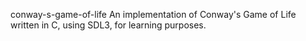 conway-s-game-of-life
An implementation of Conway's Game of Life written in C, using SDL3, for learning purposes.
